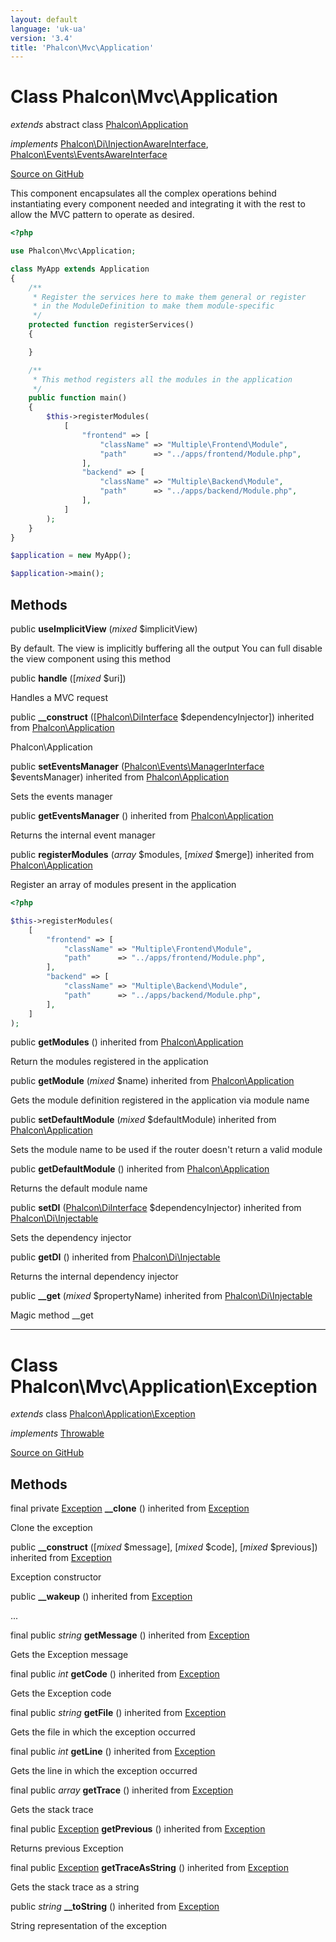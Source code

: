 ```yaml
---
layout: default
language: 'uk-ua'
version: '3.4'
title: 'Phalcon\Mvc\Application'
---
```

# Class **Phalcon\Mvc\Application**

*extends* abstract class [Phalcon\Application](/3.4/en/api/Phalcon_Application)

*implements* [Phalcon\Di\InjectionAwareInterface](/3.4/en/api/Phalcon_Di_InjectionAwareInterface), [Phalcon\Events\EventsAwareInterface](/3.4/en/api/Phalcon_Events_EventsAwareInterface)

<a href="https://github.com/phalcon/cphalcon/tree/v3.4.0/phalcon/mvc/application.zep" class="btn btn-default btn-sm">Source on GitHub</a>

This component encapsulates all the complex operations behind instantiating every component
needed and integrating it with the rest to allow the MVC pattern to operate as desired.

```php
<?php

use Phalcon\Mvc\Application;

class MyApp extends Application
{
    /**
     * Register the services here to make them general or register
     * in the ModuleDefinition to make them module-specific
     */
    protected function registerServices()
    {

    }

    /**
     * This method registers all the modules in the application
     */
    public function main()
    {
        $this->registerModules(
            [
                "frontend" => [
                    "className" => "Multiple\Frontend\Module",
                    "path"      => "../apps/frontend/Module.php",
                ],
                "backend" => [
                    "className" => "Multiple\Backend\Module",
                    "path"      => "../apps/backend/Module.php",
                ],
            ]
        );
    }
}

$application = new MyApp();

$application->main();

```


## Methods
public  **useImplicitView** (*mixed* $implicitView)

By default. The view is implicitly buffering all the output
You can full disable the view component using this method



public  **handle** ([*mixed* $uri])

Handles a MVC request



public  **__construct** ([[Phalcon\DiInterface](/3.4/en/api/Phalcon_DiInterface) $dependencyInjector]) inherited from [Phalcon\Application](/3.4/en/api/Phalcon_Application)

Phalcon\Application



public  **setEventsManager** ([Phalcon\Events\ManagerInterface](/3.4/en/api/Phalcon_Events_ManagerInterface) $eventsManager) inherited from [Phalcon\Application](/3.4/en/api/Phalcon_Application)

Sets the events manager



public  **getEventsManager** () inherited from [Phalcon\Application](/3.4/en/api/Phalcon_Application)

Returns the internal event manager



public  **registerModules** (*array* $modules, [*mixed* $merge]) inherited from [Phalcon\Application](/3.4/en/api/Phalcon_Application)

Register an array of modules present in the application

```php
<?php

$this->registerModules(
    [
        "frontend" => [
            "className" => "Multiple\Frontend\Module",
            "path"      => "../apps/frontend/Module.php",
        ],
        "backend" => [
            "className" => "Multiple\Backend\Module",
            "path"      => "../apps/backend/Module.php",
        ],
    ]
);

```



public  **getModules** () inherited from [Phalcon\Application](/3.4/en/api/Phalcon_Application)

Return the modules registered in the application



public  **getModule** (*mixed* $name) inherited from [Phalcon\Application](/3.4/en/api/Phalcon_Application)

Gets the module definition registered in the application via module name



public  **setDefaultModule** (*mixed* $defaultModule) inherited from [Phalcon\Application](/3.4/en/api/Phalcon_Application)

Sets the module name to be used if the router doesn't return a valid module



public  **getDefaultModule** () inherited from [Phalcon\Application](/3.4/en/api/Phalcon_Application)

Returns the default module name



public  **setDI** ([Phalcon\DiInterface](/3.4/en/api/Phalcon_DiInterface) $dependencyInjector) inherited from [Phalcon\Di\Injectable](/3.4/en/api/Phalcon_Di_Injectable)

Sets the dependency injector



public  **getDI** () inherited from [Phalcon\Di\Injectable](/3.4/en/api/Phalcon_Di_Injectable)

Returns the internal dependency injector



public  **__get** (*mixed* $propertyName) inherited from [Phalcon\Di\Injectable](/3.4/en/api/Phalcon_Di_Injectable)

Magic method __get




<hr>

# Class **Phalcon\Mvc\Application\Exception**

*extends* class [Phalcon\Application\Exception](/3.4/en/api/Phalcon_Application_Exception)

*implements* [Throwable](http://php.net/manual/en/class.throwable.php)

<a href="https://github.com/phalcon/cphalcon/tree/v3.4.0/phalcon/mvc/application/exception.zep" class="btn btn-default btn-sm">Source on GitHub</a>

## Methods
final private [Exception](http://php.net/manual/en/class.exception.php) **__clone** () inherited from [Exception](http://php.net/manual/en/class.exception.php)

Clone the exception



public  **__construct** ([*mixed* $message], [*mixed* $code], [*mixed* $previous]) inherited from [Exception](http://php.net/manual/en/class.exception.php)

Exception constructor



public  **__wakeup** () inherited from [Exception](http://php.net/manual/en/class.exception.php)

...


final public *string* **getMessage** () inherited from [Exception](http://php.net/manual/en/class.exception.php)

Gets the Exception message



final public *int* **getCode** () inherited from [Exception](http://php.net/manual/en/class.exception.php)

Gets the Exception code



final public *string* **getFile** () inherited from [Exception](http://php.net/manual/en/class.exception.php)

Gets the file in which the exception occurred



final public *int* **getLine** () inherited from [Exception](http://php.net/manual/en/class.exception.php)

Gets the line in which the exception occurred



final public *array* **getTrace** () inherited from [Exception](http://php.net/manual/en/class.exception.php)

Gets the stack trace



final public [Exception](http://php.net/manual/en/class.exception.php) **getPrevious** () inherited from [Exception](http://php.net/manual/en/class.exception.php)

Returns previous Exception



final public [Exception](http://php.net/manual/en/class.exception.php) **getTraceAsString** () inherited from [Exception](http://php.net/manual/en/class.exception.php)

Gets the stack trace as a string



public *string* **__toString** () inherited from [Exception](http://php.net/manual/en/class.exception.php)

String representation of the exception



